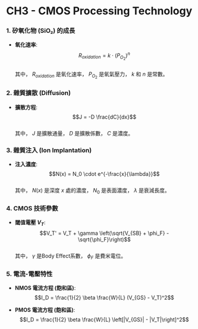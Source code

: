 # CH3 - CMOS Processing Technology

### 1. 矽氧化物 (SiO₂) 的成長
- **氧化速率**:  
  $$R_{oxidation} = k \cdot (P_{O_2})^n$$  
  其中， $R_{oxidation}$ 是氧化速率， $P_{O_2}$ 是氧氣壓力， $k$ 和 $n$ 是常數。

### 2. 雜質擴散 (Diffusion)
- **擴散方程**:  
  $$J = -D \frac{dC}{dx}$$  
  其中， $J$ 是擴散通量， $D$ 是擴散係數， $C$ 是濃度。

### 3. 雜質注入 (Ion Implantation)
- **注入濃度**:  
  $$N(x) = N_0 \cdot e^{-\frac{x}{\lambda}}$$  
  其中， $N(x)$ 是深度 $x$ 處的濃度， $N_0$ 是表面濃度， $\lambda$ 是衰減長度。

### 4. CMOS 技術參數
- **閾值電壓 $V_T$**:  
  $$V_T' = V_T + \gamma \left(\sqrt{V_{SB} + \phi_F} - \sqrt{\phi_F}\right)$$  
  其中， $\gamma$ 是Body Effect系數， $\phi_F$ 是費米電位。

### 5. 電流-電壓特性
- **NMOS 電流方程 (飽和區)**:  
  $$I_D = \frac{1}{2} \beta \frac{W}{L} (V_{GS} - V_T)^2$$  

- **PMOS 電流方程 (飽和區)**:  
  $$I_D = \frac{1}{2} \beta \frac{W}{L} \left[|V_{GS}| - |V_T|\right]^2$$  
